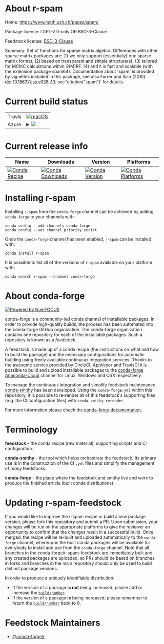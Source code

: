 About r-spam
============

Home: https://www.math.uzh.ch/pages/spam/

Package license: LGPL-2.0-only OR BSD-3-Clause

Feedstock license: [BSD-3-Clause](https://github.com/conda-forge/r-spam-feedstock/blob/master/LICENSE.txt)

Summary: Set of functions for sparse matrix algebra. Differences with other sparse matrix packages are: (1) we only support (essentially) one sparse matrix format, (2) based on transparent and simple structure(s), (3) tailored for MCMC calculations within G(M)RF. (4) and it is fast and scalable (with the extension package spam64). Documentation about 'spam' is provided by vignettes included in this package, see also Furrer and Sain (2010) <doi:10.18637/jss.v036.i10>; see 'citation("spam")' for details.

Current build status
====================


<table><tr>
    <td>Travis</td>
    <td>
      <a href="https://travis-ci.com/conda-forge/r-spam-feedstock">
        <img alt="macOS" src="https://img.shields.io/travis/com/conda-forge/r-spam-feedstock/master.svg?label=macOS">
      </a>
    </td>
  </tr>
    
  <tr>
    <td>Azure</td>
    <td>
      <details>
        <summary>
          <a href="https://dev.azure.com/conda-forge/feedstock-builds/_build/latest?definitionId=1649&branchName=master">
            <img src="https://dev.azure.com/conda-forge/feedstock-builds/_apis/build/status/r-spam-feedstock?branchName=master">
          </a>
        </summary>
        <table>
          <thead><tr><th>Variant</th><th>Status</th></tr></thead>
          <tbody><tr>
              <td>linux_64_r_base4.0</td>
              <td>
                <a href="https://dev.azure.com/conda-forge/feedstock-builds/_build/latest?definitionId=1649&branchName=master">
                  <img src="https://dev.azure.com/conda-forge/feedstock-builds/_apis/build/status/r-spam-feedstock?branchName=master&jobName=linux&configuration=linux_64_r_base4.0" alt="variant">
                </a>
              </td>
            </tr><tr>
              <td>linux_64_r_base4.1</td>
              <td>
                <a href="https://dev.azure.com/conda-forge/feedstock-builds/_build/latest?definitionId=1649&branchName=master">
                  <img src="https://dev.azure.com/conda-forge/feedstock-builds/_apis/build/status/r-spam-feedstock?branchName=master&jobName=linux&configuration=linux_64_r_base4.1" alt="variant">
                </a>
              </td>
            </tr><tr>
              <td>linux_aarch64_r_base4.0</td>
              <td>
                <a href="https://dev.azure.com/conda-forge/feedstock-builds/_build/latest?definitionId=1649&branchName=master">
                  <img src="https://dev.azure.com/conda-forge/feedstock-builds/_apis/build/status/r-spam-feedstock?branchName=master&jobName=linux&configuration=linux_aarch64_r_base4.0" alt="variant">
                </a>
              </td>
            </tr><tr>
              <td>linux_aarch64_r_base4.1</td>
              <td>
                <a href="https://dev.azure.com/conda-forge/feedstock-builds/_build/latest?definitionId=1649&branchName=master">
                  <img src="https://dev.azure.com/conda-forge/feedstock-builds/_apis/build/status/r-spam-feedstock?branchName=master&jobName=linux&configuration=linux_aarch64_r_base4.1" alt="variant">
                </a>
              </td>
            </tr><tr>
              <td>linux_ppc64le_r_base4.0</td>
              <td>
                <a href="https://dev.azure.com/conda-forge/feedstock-builds/_build/latest?definitionId=1649&branchName=master">
                  <img src="https://dev.azure.com/conda-forge/feedstock-builds/_apis/build/status/r-spam-feedstock?branchName=master&jobName=linux&configuration=linux_ppc64le_r_base4.0" alt="variant">
                </a>
              </td>
            </tr><tr>
              <td>linux_ppc64le_r_base4.1</td>
              <td>
                <a href="https://dev.azure.com/conda-forge/feedstock-builds/_build/latest?definitionId=1649&branchName=master">
                  <img src="https://dev.azure.com/conda-forge/feedstock-builds/_apis/build/status/r-spam-feedstock?branchName=master&jobName=linux&configuration=linux_ppc64le_r_base4.1" alt="variant">
                </a>
              </td>
            </tr><tr>
              <td>osx_64_r_base4.0</td>
              <td>
                <a href="https://dev.azure.com/conda-forge/feedstock-builds/_build/latest?definitionId=1649&branchName=master">
                  <img src="https://dev.azure.com/conda-forge/feedstock-builds/_apis/build/status/r-spam-feedstock?branchName=master&jobName=osx&configuration=osx_64_r_base4.0" alt="variant">
                </a>
              </td>
            </tr><tr>
              <td>osx_64_r_base4.1</td>
              <td>
                <a href="https://dev.azure.com/conda-forge/feedstock-builds/_build/latest?definitionId=1649&branchName=master">
                  <img src="https://dev.azure.com/conda-forge/feedstock-builds/_apis/build/status/r-spam-feedstock?branchName=master&jobName=osx&configuration=osx_64_r_base4.1" alt="variant">
                </a>
              </td>
            </tr><tr>
              <td>win_64_r_base4.0</td>
              <td>
                <a href="https://dev.azure.com/conda-forge/feedstock-builds/_build/latest?definitionId=1649&branchName=master">
                  <img src="https://dev.azure.com/conda-forge/feedstock-builds/_apis/build/status/r-spam-feedstock?branchName=master&jobName=win&configuration=win_64_r_base4.0" alt="variant">
                </a>
              </td>
            </tr><tr>
              <td>win_64_r_base4.1</td>
              <td>
                <a href="https://dev.azure.com/conda-forge/feedstock-builds/_build/latest?definitionId=1649&branchName=master">
                  <img src="https://dev.azure.com/conda-forge/feedstock-builds/_apis/build/status/r-spam-feedstock?branchName=master&jobName=win&configuration=win_64_r_base4.1" alt="variant">
                </a>
              </td>
            </tr>
          </tbody>
        </table>
      </details>
    </td>
  </tr>
</table>

Current release info
====================

| Name | Downloads | Version | Platforms |
| --- | --- | --- | --- |
| [![Conda Recipe](https://img.shields.io/badge/recipe-r--spam-green.svg)](https://anaconda.org/conda-forge/r-spam) | [![Conda Downloads](https://img.shields.io/conda/dn/conda-forge/r-spam.svg)](https://anaconda.org/conda-forge/r-spam) | [![Conda Version](https://img.shields.io/conda/vn/conda-forge/r-spam.svg)](https://anaconda.org/conda-forge/r-spam) | [![Conda Platforms](https://img.shields.io/conda/pn/conda-forge/r-spam.svg)](https://anaconda.org/conda-forge/r-spam) |

Installing r-spam
=================

Installing `r-spam` from the `conda-forge` channel can be achieved by adding `conda-forge` to your channels with:

```
conda config --add channels conda-forge
conda config --set channel_priority strict
```

Once the `conda-forge` channel has been enabled, `r-spam` can be installed with:

```
conda install r-spam
```

It is possible to list all of the versions of `r-spam` available on your platform with:

```
conda search r-spam --channel conda-forge
```


About conda-forge
=================

[![Powered by
NumFOCUS](https://img.shields.io/badge/powered%20by-NumFOCUS-orange.svg?style=flat&colorA=E1523D&colorB=007D8A)](https://numfocus.org)

conda-forge is a community-led conda channel of installable packages.
In order to provide high-quality builds, the process has been automated into the
conda-forge GitHub organization. The conda-forge organization contains one repository
for each of the installable packages. Such a repository is known as a *feedstock*.

A feedstock is made up of a conda recipe (the instructions on what and how to build
the package) and the necessary configurations for automatic building using freely
available continuous integration services. Thanks to the awesome service provided by
[CircleCI](https://circleci.com/), [AppVeyor](https://www.appveyor.com/)
and [TravisCI](https://travis-ci.com/) it is possible to build and upload installable
packages to the [conda-forge](https://anaconda.org/conda-forge)
[Anaconda-Cloud](https://anaconda.org/) channel for Linux, Windows and OSX respectively.

To manage the continuous integration and simplify feedstock maintenance
[conda-smithy](https://github.com/conda-forge/conda-smithy) has been developed.
Using the ``conda-forge.yml`` within this repository, it is possible to re-render all of
this feedstock's supporting files (e.g. the CI configuration files) with ``conda smithy rerender``.

For more information please check the [conda-forge documentation](https://conda-forge.org/docs/).

Terminology
===========

**feedstock** - the conda recipe (raw material), supporting scripts and CI configuration.

**conda-smithy** - the tool which helps orchestrate the feedstock.
                   Its primary use is in the construction of the CI ``.yml`` files
                   and simplify the management of *many* feedstocks.

**conda-forge** - the place where the feedstock and smithy live and work to
                  produce the finished article (built conda distributions)


Updating r-spam-feedstock
=========================

If you would like to improve the r-spam recipe or build a new
package version, please fork this repository and submit a PR. Upon submission,
your changes will be run on the appropriate platforms to give the reviewer an
opportunity to confirm that the changes result in a successful build. Once
merged, the recipe will be re-built and uploaded automatically to the
`conda-forge` channel, whereupon the built conda packages will be available for
everybody to install and use from the `conda-forge` channel.
Note that all branches in the conda-forge/r-spam-feedstock are
immediately built and any created packages are uploaded, so PRs should be based
on branches in forks and branches in the main repository should only be used to
build distinct package versions.

In order to produce a uniquely identifiable distribution:
 * If the version of a package **is not** being increased, please add or increase
   the [``build/number``](https://docs.conda.io/projects/conda-build/en/latest/resources/define-metadata.html#build-number-and-string).
 * If the version of a package **is** being increased, please remember to return
   the [``build/number``](https://docs.conda.io/projects/conda-build/en/latest/resources/define-metadata.html#build-number-and-string)
   back to 0.

Feedstock Maintainers
=====================

* [@conda-forge/r](https://github.com/conda-forge/r/)

